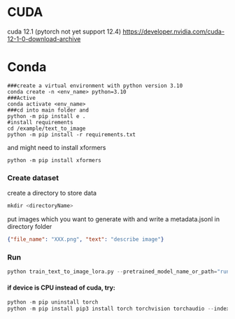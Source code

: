 # CUDA
cuda 12.1 (pytorch not yet support 12.4)
https://developer.nvidia.com/cuda-12-1-0-download-archive
# Conda 
```
###create a virtual environment with python version 3.10 
conda create -n <env_name> python=3.10
###Active
conda activate <env_name>
###cd into main folder and
python -m pip install e .
#install requirements
cd /example/text_to_image
python -m pip install -r requirements.txt
```

and might need to install xformers

```
python -m pip install xformers
```

### Create  dataset
create a directory to store data
```powershell
mkdir <directoryName>
```

put images which you want to generate with
and write a metadata.jsonl in directory folder
```json
{"file_name": "XXX.png", "text": "describe image"}
```

### Run 
```python
python train_text_to_image_lora.py --pretrained_model_name_or_path="runwayml/stable-diffusion-v1-5" --dataset_name="..\..\Data\data" --dataloader_num_workers=0 --resolution=512 --center_crop --random_flip --train_batch_size=1 --gradient_accumulation_steps=4 --max_train_steps=240 --learning_rate=1e-04 --max_grad_norm=1 --lr_scheduler="cosine" --lr_warmup_steps=0 --output_dir="..\..\output" --report_to=wandb --use_8bit_adam --adam_beta1=0.9 --adam_weight_decay=1e-2 --validation_prompt="Maxwell the Cat" --seed=1337 --allow_tf32 --mixed_precision=fp16
```
#### if device is CPU instead of cuda, try:

```powershell
python -m pip uninstall torch
python -m pip install pip3 install torch torchvision torchaudio --index-url https://download.pytorch.org/whl/cu121
```


